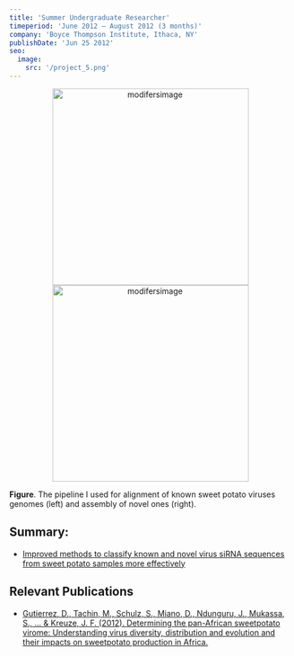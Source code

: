 ```yaml
---
title: 'Summer Undergraduate Researcher'
timeperiod: 'June 2012 – August 2012 (3 months)'
company: 'Boyce Thompson Institute, Ithaca, NY'
publishDate: 'Jun 25 2012'
seo:
  image:
    src: '/project_5.png'
---
```


<!---
```mermaid
%%{
  init: { 
    "theme": "base",
    'themeVariables': {
      'primaryColor': '#fff',
      'primaryTextColor': '#000000',
      'primaryBorderColor': '#b7b7b7',
      'lineColor': '#b7b7b7'
    }
 }
}%%
graph TD;
    A[Clean the raw data by removing barcode and adapters]-> B[Align reads to the virus database];
    B->C[Contigs correction];
    C->D[Remove redundant sequences];
    A -> E[Assemble contigs using velvet assembly];
    E -> F[Blast against non-redundant protein Sequences]
    F -> G[Compare results back to virus genome contigs]

    subgraph ALIGNMENT
            B
            C
            D
          end

    subgraph ASSEMBLY
            E
            F
            G
          end
```
-->            
<p align="center">
<img class="block dark:hidden" src="/project-5.png" alt="modifersimage" width="350"/>
<img class="hidden dark:block" src="/project-5_invert.png" alt="modifersimage" width="350"/>
</p>


**Figure**. The pipeline I used for alignment of known sweet potato viruses genomes (left) and assembly of novel ones (right).

## Summary:

*  [Improved methods to classify known and novel virus siRNA sequences from sweet potato samples more effectively](http://bioinfo.bti.cornell.edu/virome)

## Relevant Publications

* [Gutierrez, D., Tachin, M., Schulz, S., Miano, D., Ndunguru, J., Mukassa, S., ... & Kreuze, J. F. (2012). Determining the pan-African sweetpotato virome: Understanding virus diversity, distribution and evolution and their impacts on sweetpotato production in Africa.](https://cgspace.cgiar.org/server/api/core/bitstreams/4947f05c-9ebe-4d8e-9ca8-d17b3e13708d/content)